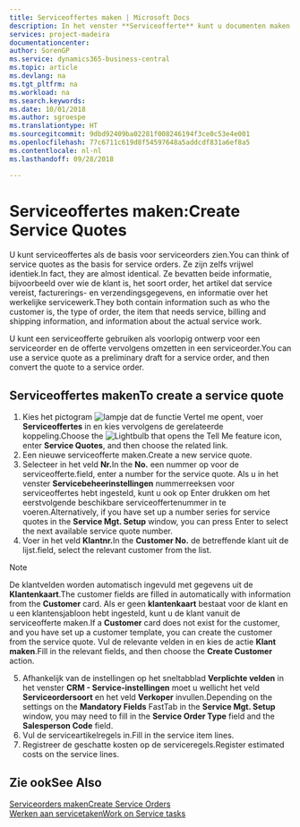 ```yaml
---
title: Serviceoffertes maken | Microsoft Docs
description: In het venster **Serviceofferte** kunt u documenten maken waarin u op aanvraag van de klant voor serviceartikelen gegevens invoert over een service, als bijvoorbeeld herstel en onderhoud. U kunt een serviceofferte gebruiken als voorlopig ontwerp voor een serviceorder en de offerte vervolgens omzetten in een serviceorder.
services: project-madeira
documentationcenter: 
author: SorenGP
ms.service: dynamics365-business-central
ms.topic: article
ms.devlang: na
ms.tgt_pltfrm: na
ms.workload: na
ms.search.keywords: 
ms.date: 10/01/2018
ms.author: sgroespe
ms.translationtype: HT
ms.sourcegitcommit: 9dbd92409ba02281f008246194f3ce0c53e4e001
ms.openlocfilehash: 77c6711c619d8f54597648a5addcdf831a6ef8a5
ms.contentlocale: nl-nl
ms.lasthandoff: 09/28/2018

---
```

# <a name="create-service-quotes"></a><span data-ttu-id="69964-104">Serviceoffertes maken:</span><span class="sxs-lookup"><span data-stu-id="69964-104">Create Service Quotes</span></span>
<span data-ttu-id="69964-105">U kunt serviceoffertes als de basis voor serviceorders zien.</span><span class="sxs-lookup"><span data-stu-id="69964-105">You can think of service quotes as the basis for service orders.</span></span> <span data-ttu-id="69964-106">Ze zijn zelfs vrijwel identiek.</span><span class="sxs-lookup"><span data-stu-id="69964-106">In fact, they are almost identical.</span></span> <span data-ttu-id="69964-107">Ze bevatten beide informatie, bijvoorbeeld over wie de klant is, het soort order, het artikel dat service vereist, facturerings- en verzendingsgegevens, en informatie over het werkelijke servicewerk.</span><span class="sxs-lookup"><span data-stu-id="69964-107">They both contain information such as who the customer is, the type of order, the item that needs service, billing and shipping information, and information about the actual service work.</span></span>
 
<span data-ttu-id="69964-108">U kunt een serviceofferte gebruiken als voorlopig ontwerp voor een serviceorder en de offerte vervolgens omzetten in een serviceorder.</span><span class="sxs-lookup"><span data-stu-id="69964-108">You can use a service quote as a preliminary draft for a service order, and then convert the quote to a service order.</span></span>  
  
## <a name="to-create-a-service-quote"></a><span data-ttu-id="69964-109">Serviceoffertes maken</span><span class="sxs-lookup"><span data-stu-id="69964-109">To create a service quote</span></span>  
1. <span data-ttu-id="69964-110">Kies het pictogram ![lampje dat de functie Vertel me opent](media/ui-search/search_small.png "Vertel me wat u wilt doen"), voer **Serviceoffertes** in en kies vervolgens de gerelateerde koppeling.</span><span class="sxs-lookup"><span data-stu-id="69964-110">Choose the ![Lightbulb that opens the Tell Me feature](media/ui-search/search_small.png "Tell me what you want to do") icon, enter **Service Quotes**, and then choose the related link.</span></span>  
2. <span data-ttu-id="69964-111">Een nieuwe serviceofferte maken.</span><span class="sxs-lookup"><span data-stu-id="69964-111">Create a new service quote.</span></span>  
3. <span data-ttu-id="69964-112">Selecteer in het veld **Nr.**</span><span class="sxs-lookup"><span data-stu-id="69964-112">In the **No.**</span></span> <span data-ttu-id="69964-113">een nummer op voor de serviceofferte.</span><span class="sxs-lookup"><span data-stu-id="69964-113">field, enter a number for the service quote.</span></span> <span data-ttu-id="69964-114">Als u in het venster **Servicebeheerinstellingen** nummerreeksen voor serviceoffertes hebt ingesteld, kunt u ook op Enter drukken om het eerstvolgende beschikbare serviceoffertenummer in te voeren.</span><span class="sxs-lookup"><span data-stu-id="69964-114">Alternatively, if you have set up a number series for service quotes in the **Service Mgt. Setup** window, you can press Enter to select the next available service quote number.</span></span>  
4. <span data-ttu-id="69964-115">Voer in het veld **Klantnr.**</span><span class="sxs-lookup"><span data-stu-id="69964-115">In the **Customer No.**</span></span>  <span data-ttu-id="69964-116">de betreffende klant uit de lijst.</span><span class="sxs-lookup"><span data-stu-id="69964-116">field, select the relevant customer from the list.</span></span>  

  > [!Note]  
  >  <span data-ttu-id="69964-117">De klantvelden worden automatisch ingevuld met gegevens uit de **Klantenkaart**.</span><span class="sxs-lookup"><span data-stu-id="69964-117">The customer fields are filled in automatically with information from the **Customer** card.</span></span> <span data-ttu-id="69964-118">Als er geen **klantenkaart** bestaat voor de klant en u een klantensjabloon hebt ingesteld, kunt u de klant vanuit de serviceofferte maken.</span><span class="sxs-lookup"><span data-stu-id="69964-118">If a **Customer** card does not exist for the customer, and you have set up a customer template, you can create the customer from the service quote.</span></span> <span data-ttu-id="69964-119">Vul de relevante velden in en kies de actie **Klant maken**.</span><span class="sxs-lookup"><span data-stu-id="69964-119">Fill in the relevant fields, and then choose the **Create Customer** action.</span></span>  
  
5. <span data-ttu-id="69964-120">Afhankelijk van de instellingen op het sneltabblad **Verplichte velden** in het venster **CRM - Service-instellingen** moet u wellicht het veld **Serviceordersoort** en het veld **Verkoper** invullen.</span><span class="sxs-lookup"><span data-stu-id="69964-120">Depending on the settings on the **Mandatory Fields** FastTab in the **Service Mgt. Setup** window, you may need to fill in the **Service Order Type** field and the **Salesperson Code** field.</span></span>  
6. <span data-ttu-id="69964-121">Vul de serviceartikelregels in.</span><span class="sxs-lookup"><span data-stu-id="69964-121">Fill in the service item lines.</span></span>  
7. <span data-ttu-id="69964-122">Registreer de geschatte kosten op de serviceregels.</span><span class="sxs-lookup"><span data-stu-id="69964-122">Register estimated costs on the service lines.</span></span>  
  
## <a name="see-also"></a><span data-ttu-id="69964-123">Zie ook</span><span class="sxs-lookup"><span data-stu-id="69964-123">See Also</span></span>  
[<span data-ttu-id="69964-124">Serviceorders maken</span><span class="sxs-lookup"><span data-stu-id="69964-124">Create Service Orders</span></span>](service-how-to-create-service-orders.md)  
[<span data-ttu-id="69964-125">Werken aan servicetaken</span><span class="sxs-lookup"><span data-stu-id="69964-125">Work on Service tasks</span></span>](service-how-to-work-on-service-tasks.md)  

 
